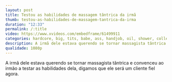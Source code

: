 ```yaml
---
layout: post
title: Testou as habilidades de massagem tântrica da irmã
thumb: testou-as-habilidades-de-massagem-tantrica-da-irma
duration: "12:33"
permalink: /:title
video: https://www.xvideos.com/embedframe/61499911
categories: hardcore, big, tits, babe, ass, handjob, oil, shower, college, massage, reality, pounded, nuru, stepsister, stepbrother
description: A irmã dele estava querendo se tornar massagista tântrica e convenceu ao irmão a testar as habilidades dela, digamos que ele será um cliente fiel agora.
qualidade: 1080p
---
```

A irmã dele estava querendo se tornar massagista tântrica e convenceu ao irmão a testar as habilidades dela, digamos que ele será um cliente fiel agora.